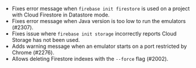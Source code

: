 - Fixes error message when `firebase init firestore` is used on a project with Cloud Firestore in Datastore mode.
- Fixes error message when Java version is too low to run the emulators (#2307).
- Fixes issue where `firebase init storage` incorrectly reports Cloud Storage has not been used.
- Adds warning message when an emulator starts on a port restricted by Chrome (#2276).
- Allows deleting Firestore indexes with the `--force` flag (#2002).
